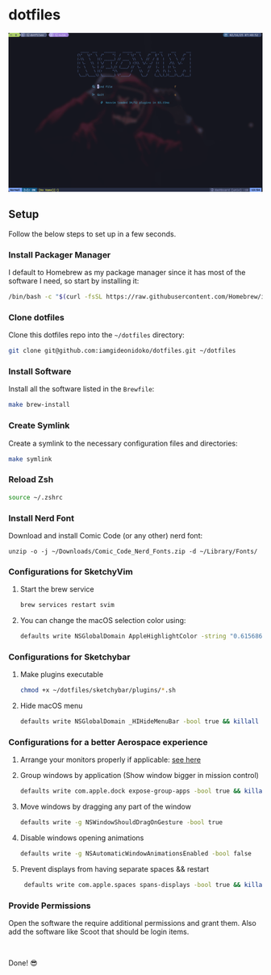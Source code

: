 # dotfiles

![Preview](./preview.png)

## Setup

Follow the below steps to set up in a few seconds.

### Install Packager Manager

I default to Homebrew as my package manager since it has most of the software I need, so start by installing it:

```bash
/bin/bash -c "$(curl -fsSL https://raw.githubusercontent.com/Homebrew/install/HEAD/install.sh)"
```

### Clone dotfiles

Clone this dotfiles repo into the `~/dotfiles` directory:

```sh
git clone git@github.com:iamgideonidoko/dotfiles.git ~/dotfiles
```

### Install Software

Install all the software listed in the `Brewfile`:

```sh
make brew-install
```

### Create Symlink

Create a symlink to the necessary configuration files and directories:

```sh
make symlink
```

### Reload Zsh

```sh
source ~/.zshrc
```

### Install Nerd Font

Download and install Comic Code (or any other) nerd font:

```
unzip -o -j ~/Downloads/Comic_Code_Nerd_Fonts.zip -d ~/Library/Fonts/
```

### Configurations for SketchyVim

1. Start the brew service

   ```sh
   brew services restart svim
   ```

2. You can change the macOS selection color using:

   ```sh
   defaults write NSGlobalDomain AppleHighlightColor -string "0.615686 0.823529 0.454902"
   ```

### Configurations for Sketchybar

1. Make plugins executable

   ```sh
   chmod +x ~/dotfiles/sketchybar/plugins/*.sh
   ```

2. Hide macOS menu
   ```bash
   defaults write NSGlobalDomain _HIHideMenuBar -bool true && killall SystemUIServer
   ```

### Configurations for a better Aerospace experience

1. Arrange your monitors properly if applicable: [see here](https://nikitabobko.github.io/AeroSpace/guide#proper-monitor-arrangement)

2. Group windows by application (Show window bigger in mission control)

   ```bash
   defaults write com.apple.dock expose-group-apps -bool true && killall Dock

   ```

3. Move windows by dragging any part of the window

   ```bash
   defaults write -g NSWindowShouldDragOnGesture -bool true
   ```

4. Disable windows opening animations

   ```bash
   defaults write -g NSAutomaticWindowAnimationsEnabled -bool false
   ```

5. Prevent displays from having separate spaces && restart

   ```bash
    defaults write com.apple.spaces spans-displays -bool true && killall SystemUIServer
   ```

### Provide Permissions

Open the software the require additional permissions and grant them. Also add the software like Scoot that should be login items.

<br />

Done! 😎
